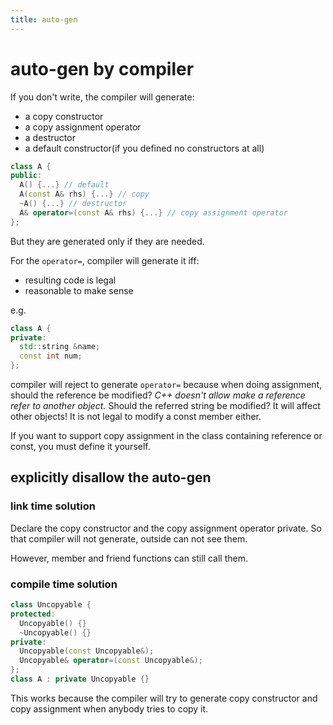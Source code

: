 ```yaml
---
title: auto-gen
---
```


# auto-gen by compiler
If you don't write, the compiler will generate:

* a copy constructor
* a copy assignment operator
* a destructor
* a default constructor(if you defined no constructors at all)

```c++
class A {
public:
  A() {...} // default
  A(const A& rhs) {...} // copy
  ~A() {...} // destructor
  A& operator=(const A& rhs) {...} // copy assignment operator
};
```

But they are generated only if they are needed.

For the `operator=`, compiler will generate it iff:

* resulting code is legal
* reasonable to make sense

e.g.

```c++
class A {
private:
  std::string &name;
  const int num;
};
```

compiler will reject to generate `operator=` because when doing assignment,
should the reference be modified?
_C++ doesn't allow make a reference refer to another object._
Should the referred string be modified? It will affect other objects!
It is not legal to modify a const member either.

If you want to support copy assignment in the class containing reference or const,
you must define it yourself.

## explicitly disallow the auto-gen

### link time solution
Declare the copy constructor and the copy assignment operator private.
So that compiler will not generate, outside can not see them.

However, member and friend functions can still call them.

### compile time solution
```c++
class Uncopyable {
protected:
  Uncopyable() {}
  ~Uncopyable() {}
private:
  Uncopyable(const Uncopyable&);
  Uncopyable& operator=(const Uncopyable&);
};
class A : private Uncopyable {}
```

This works because the compiler will try to
generate copy constructor and copy assignment when anybody tries to copy it.
